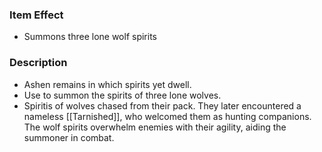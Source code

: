 ### Item Effect
- Summons three lone wolf spirits
### Description
- Ashen remains in which spirits yet dwell.
- Use to summon the spirits of three lone wolves.
- Spiritis of wolves chased from their pack. They later encountered a nameless [[Tarnished]], who welcomed them as hunting companions. The wolf spirits overwhelm enemies with their agility, aiding the summoner in combat.